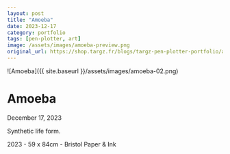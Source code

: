 ```yaml
---
layout: post
title: "Amoeba"
date: 2023-12-17
category: portfolio
tags: [pen-plotter, art]
image: /assets/images/amoeba-preview.png
original_url: https://shop.targz.fr/blogs/targz-pen-plotter-portfolio/amoeba
---
```


![Amoeba]({{ site.baseurl }}/assets/images/amoeba-02.png)

# Amoeba
December 17, 2023

Synthetic life form.

2023 - 59 x 84cm - Bristol Paper & Ink